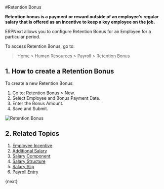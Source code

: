 <!-- add-breadcrumbs -->
#Retention Bonus


**Retention bonus is a payment or reward outside of an employee's regular salary that is offered as an incentive to keep a key employee on the job.**

 ERPNext allows you to configure Retention Bonus for an Employee for a particular period.

To access Retention Bonus, go to:
> Home > Human Resources > Payroll > Retention Bonus

## 1. How to create a Retention Bonus

To create a new Retention Bonus:

1. Go to: Retention Bonus > New.
1. Select Employee and Bonus Payment Date.
1. Enter the Bonus Amount.
1. Save and Submit.

<img class="screenshot" alt="Retention Bonus" src="/docs/assets/img/human-resources/retention-bonus.png">

## 2. Related Topics

1. [Employee Incentive](/docs/user/manual/en/human-resources/employee-incentive)
1. [Additional Salary](/docs/user/manual/en/human-resources/additional-salary)
1. [Salary Component](/docs/user/manual/en/human-resources/salary-component)
1. [Salary Structure](/docs/user/manual/en/human-resources/salary-structure)
1. [Salary Slip](/docs/user/manual/en/human-resources/salary-slip)
1. [Payroll Entry](/docs/user/manual/en/human-resources/payroll-entry)

{next}
